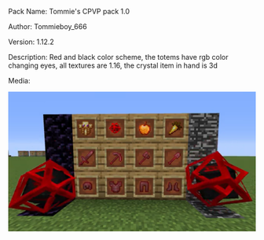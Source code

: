 Pack Name: Tommie's CPVP pack 1.0

Author: Tommieboy_666

Version: 1.12.2

Description: Red and black color scheme, the totems have rgb color changing eyes, all textures are 1.16, the crystal item in hand is 3d

Media: 

![image](image.png)